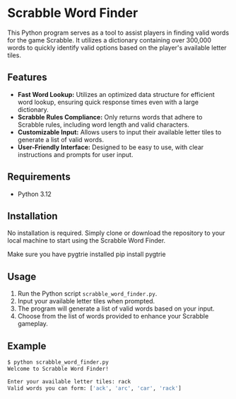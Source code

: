 # Scrabble Word Finder

This Python program serves as a tool to assist players in finding valid words for the game Scrabble. It utilizes a dictionary containing over 300,000 words to quickly identify valid options based on the player's available letter tiles.

## Features

- **Fast Word Lookup:** Utilizes an optimized data structure for efficient word lookup, ensuring quick response times even with a large dictionary.
- **Scrabble Rules Compliance:** Only returns words that adhere to Scrabble rules, including word length and valid characters.
- **Customizable Input:** Allows users to input their available letter tiles to generate a list of valid words.
- **User-Friendly Interface:** Designed to be easy to use, with clear instructions and prompts for user input.

## Requirements

- Python 3.12

## Installation

No installation is required. Simply clone or download the repository to your local machine to start using the Scrabble Word Finder.

Make sure you have pygtrie installed
pip install pygtrie

## Usage

1. Run the Python script `scrabble_word_finder.py`.
2. Input your available letter tiles when prompted.
3. The program will generate a list of valid words based on your input.
4. Choose from the list of words provided to enhance your Scrabble gameplay.

## Example

```bash
$ python scrabble_word_finder.py
Welcome to Scrabble Word Finder!

Enter your available letter tiles: rack
Valid words you can form: ['ack', 'arc', 'car', 'rack']

